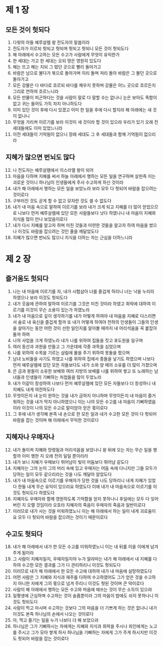 # 제 1 장

## 모든 것이 헛되다
1. 다윗의 아들 예루살렘 왕 전도자의 말씀이라 
2. 전도자가 이르되 헛되고 헛되며 헛되고 헛되니 모든 것이 헛되도다 
3. 해 아래에서 수고하는 모든 수고가 사람에게 무엇이 유익한가 
4. 한 세대는 가고 한 세대는 오되 땅은 영원히 있도다 
5. 해는 뜨고 해는 지되 그 떴던 곳으로 빨리 돌아가고 
6. 바람은 남으로 불다가 북으로 돌아가며 이리 돌며 저리 돌아 바람은 그 불던 곳으로 돌아가고 
7. 모든 강물은 다 바다로 흐르되 바다를 채우지 못하며 강물은 어느 곳으로 흐르든지 그리로 연하여 흐르느니라 
8. 모든 만물이 피곤하다는 것을 사람이 말로 다 말할 수는 없나니 눈은 보아도 족함이 없고 귀는 들어도 가득 차지 아니하도다 
9. 이미 있던 것이 후에 다시 있겠고 이미 한 일을 후에 다시 할지라 해 아래에는 새 것이 없나니 
10. 무엇을 가리켜 이르기를 보라 이것이 새 것이라 할 것이 있으랴 우리가 있기 오래 전 세대들에도 이미 있었느니라 
11. 이전 세대들이 기억됨이 없으니 장래 세대도 그 후 세대들과 함께 기억됨이 없으리라 
## 지혜가 많으면 번뇌도 많다
12. 나 전도자는 예루살렘에서 이스라엘 왕이 되어 
13. 마음을 다하며 지혜를 써서 하늘 아래에서 행하는 모든 일을 연구하며 살핀즉 이는 괴로운 것이니 하나님이 인생들에게 주사 수고하게 하신 것이라 
14. 내가 해 아래에서 행하는 모든 일을 보았노라 보라 모두 다 헛되어 바람을 잡으려는 것이로다 
15. 구부러진 것도 곧게 할 수 없고 모자란 것도 셀 수 없도다 
16. 내가 내 마음 속으로 말하여 이르기를 보라 내가 크게 되고 지혜를 더 많이 얻었으므로 나보다 먼저 예루살렘에 있던 모든 사람들보다 낫다 하였나니 내 마음이 지혜와 지식을 많이 만나 보았음이로다 
17. 내가 다시 지혜를 알고자 하며 미친 것들과 미련한 것들을 알고자 하여 마음을 썼으나 이것도 바람을 잡으려는 것인 줄을 깨달았도다 
18. 지혜가 많으면 번뇌도 많으니 지식을 더하는 자는 근심을 더하느니라




# 제 2 장

## 즐거움도 헛되다
1. 나는 내 마음에 이르기를 자, 내가 시험삼아 너를 즐겁게 하리니 너는 낙을 누리라 하였으나 보라 이것도 헛되도다 
2. 내가 웃음에 관하여 말하여 이르기를 그것은 미친 것이라 하였고 희락에 대하여 이르기를 이것이 무슨 소용이 있는가 하였노라 
3. 내가 내 마음으로 깊이 생각하기를 내가 어떻게 하여야 내 마음을 지혜로 다스리면서 술로 내 육신을 즐겁게 할까 또 내가 어떻게 하여야 천하의 인생들이 그들의 인생을 살아가는 동안 어떤 것이 선한 일인지를 알아볼 때까지 내 어리석음을 꼭 붙잡아 둘까 하여 
4. 나의 사업을 크게 하였노라 내가 나를 위하여 집들을 짓고 포도원을 일구며 
5. 여러 동산과 과원을 만들고 그 가운데에 각종 과목을 심었으며 
6. 나를 위하여 수목을 기르는 삼림에 물을 주기 위하여 못들을 팠으며 
7. 남녀 노비들을 사기도 하였고 나를 위하여 집에서 종들을 낳기도 하였으며 나보다 먼저 예루살렘에 있던 모든 자들보다도 내가 소와 양 떼의 소유를 더 많이 가졌으며 
8. 은 금과 왕들이 소유한 보배와 여러 지방의 보배를 나를 위하여 쌓고 또 노래하는 남녀들과 인생들이 기뻐하는 처첩들을 많이 두었노라 
9. 내가 이같이 창성하여 나보다 먼저 예루살렘에 있던 모든 자들보다 더 창성하니 내 지혜도 내게 여전하도다 
10. 무엇이든지 내 눈이 원하는 것을 내가 금하지 아니하며 무엇이든지 내 마음이 즐거워하는 것을 내가 막지 아니하였으니 이는 나의 모든 수고를 내 마음이 기뻐하였음이라 이것이 나의 모든 수고로 말미암아 얻은 몫이로다 
11. 그 후에 내가 생각해 본즉 내 손으로 한 모든 일과 내가 수고한 모든 것이 다 헛되어 바람을 잡는 것이며 해 아래에서 무익한 것이로다 
## 지혜자나 우매자나
12. 내가 돌이켜 지혜와 망령됨과 어리석음을 보았나니 왕 뒤에 오는 자는 무슨 일을 행할까 이미 행한 지 오래 전의 일일 뿐이리라 
13. 내가 보니 지혜가 우매보다 뛰어남이 빛이 어둠보다 뛰어남 같도다 
14. 지혜자는 그의 눈이 그의 머리 속에 있고 우매자는 어둠 속에 다니지만 그들 모두가 당하는 일이 모두 같으리라는 것을 나도 깨달아 알았도다 
15. 내가 내 마음속으로 이르기를 우매자가 당한 것을 나도 당하리니 내게 지혜가 있었다 한들 내게 무슨 유익이 있으리요 하였도다 이에 내가 내 마음속으로 이르기를 이것도 헛되도다 하였도다 
16. 지혜자도 우매자와 함께 영원하도록 기억함을 얻지 못하나니 후일에는 모두 다 잊어버린 지 오랠 것임이라 오호라 지혜자의 죽음이 우매자의 죽음과 일반이로다 
17. 이러므로 내가 사는 것을 미워하였노니 이는 해 아래에서 하는 일이 내게 괴로움이요 모두 다 헛되어 바람을 잡으려는 것이기 때문이로다 
## 수고도 헛되다
18. 내가 해 아래에서 내가 한 모든 수고를 미워하였노니 이는 내 뒤를 이을 이에게 남겨 주게 됨이라 
19. 그 사람이 지혜자일지, 우매자일지야 누가 알랴마는 내가 해 아래에서 내 지혜를 다하여 수고한 모든 결과를 그가 다 관리하리니 이것도 헛되도다 
20. 이러므로 내가 해 아래에서 한 모든 수고에 대하여 내가 내 마음에 실망하였도다 
21. 어떤 사람은 그 지혜와 지식과 재주를 다하여 수고하였어도 그가 얻은 것을 수고하지 아니한 자에게 그의 몫으로 넘겨 주리니 이것도 헛된 것이며 큰 악이로다 
22. 사람이 해 아래에서 행하는 모든 수고와 마음에 애쓰는 것이 무슨 소득이 있으랴 
23. 일평생에 근심하며 수고하는 것이 슬픔뿐이라 그의 마음이 밤에도 쉬지 못하나니 이것도 헛되도다 
24. 사람이 먹고 마시며 수고하는 것보다 그의 마음을 더 기쁘게 하는 것은 없나니 내가 이것도 본즉 하나님의 손에서 나오는 것이로다 
25. 아, 먹고 즐기는 일을 누가 나보다 더 해 보았으랴 
26. 하나님은 그가 기뻐하시는 자에게는 지혜와 지식과 희락을 주시나 죄인에게는 노고를 주시고 그가 모아 쌓게 하사 하나님을 기뻐하는 자에게 그가 주게 하시지만 이것도 헛되어 바람을 잡는 것이로다


